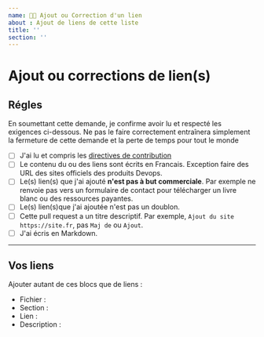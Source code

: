 ```yaml
---
name: 🚀🆕 Ajout ou Correction d'un lien
about : Ajout de liens de cette liste
title: ''
section: ''
---
```


# Ajout ou corrections de lien(s)

## **Régles**

En soumettant cette demande, je confirme avoir lu et respecté les exigences
ci-dessous. Ne pas le faire correctement entraînera simplement la fermeture de
cette demande et la perte de temps pour tout le monde

- [ ] J'ai lu et compris les [directives de contribution](https://github.com/stephrobert/awesome-french-devops/blob/main/README.md#10-contribuer)
- [ ] Le contenu du ou des liens sont écrits en Francais. Exception faire des
  URL des sites officiels des produits Devops.
- [ ] Le(s) lien(s) que j'ai ajouté **n'est pas à but commerciale**. Par exemple
  ne renvoie pas vers un formulaire de contact pour télécharger un livre blanc
  ou des ressources payantes.
- [ ] Le(s) lien(s)que j'ai ajoutée n'est pas un doublon.
- [ ] Cette pull request a un titre descriptif. Par exemple, `Ajout du site https://site.fr`, pas `Maj de` ou `Ajout`.
- [ ] J'ai écris en Markdown.

---

## Vos liens

Ajouter autant de ces blocs que de liens :

<!--
- Fichier : README.md ou section/README.md
- Section : Par exemple Prometheus/Sites pour le fichier surveillance/README.md
- Lien : Votre lien
- Description: Qu'est ce qui selon vous permet de retrouver ce contenu référencé ici.
-->

- Fichier :
- Section :
- Lien :
- Description :
